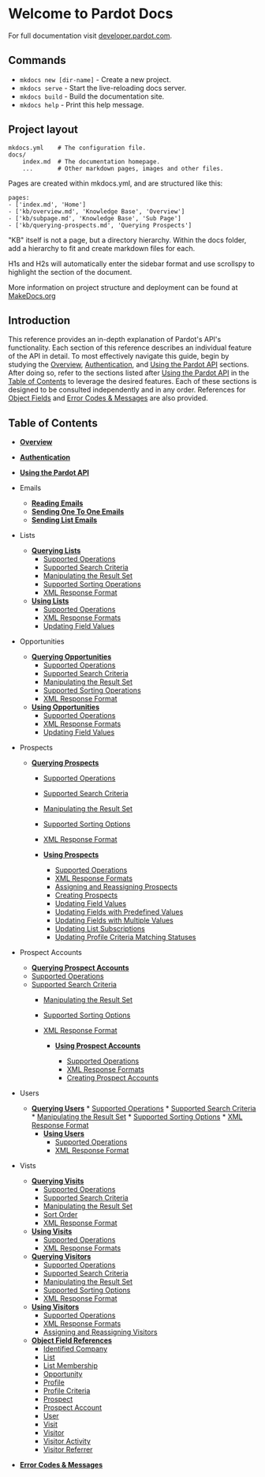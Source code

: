 # Welcome to Pardot Docs

For full documentation visit [developer.pardot.com](/kb/api-version-3/http://developer.pardot.com).

## Commands

* `mkdocs new [dir-name]` - Create a new project.
* `mkdocs serve` - Start the live-reloading docs server.
* `mkdocs build` - Build the documentation site.
* `mkdocs help` - Print this help message.

## Project layout

    mkdocs.yml    # The configuration file.
    docs/
        index.md  # The documentation homepage.
        ...       # Other markdown pages, images and other files.


Pages are created within mkdocs.yml, and are structured like this:

	pages:
	- ['index.md', 'Home']
	- ['kb/overview.md', 'Knowledge Base', 'Overview']
	- ['kb/subpage.md', 'Knowledge Base', 'Sub Page']
	- ['kb/querying-prospects.md', 'Querying Prospects']

"KB" itself is not a page, but a directory hierarchy. Within the docs folder, add a hierarchy to fit and create markdown files for each.

H1s and H2s will automatically enter the sidebar format and use scrollspy to highlight the section of the document.

More information on project structure and deployment can be found at [MakeDocs.org](/kb/api-version-3/http://www.mkdocs.org/)


## [](/kb/api-version-3/#introduction-a-name-intro-id-intro-a-)Introduction

This reference provides an in-depth explanation of Pardot's
API's functionality. Each section of this reference describes an
individual feature of the API in detail. To most effectively
navigate this guide, begin by studying the [Overview](/kb/api-version-3/overview), [Authentication](/kb/api-version-3/authentication), and [Using the Pardot API](/kb/api-version-3/using-the-pardot-api) sections. After
doing so, refer to the sections listed after [Using the Pardot API](/kb/api-version-3/using-the-pardot-api) in the [Table of Contents](/kb/api-version-3/#contents) to leverage the desired features.
Each of these sections is designed to be consulted independently
and in any order. References for [Object Fields](/kb/api-version-3/object-field-references) and [Error Codes &amp; Messages](/kb/api-version-3/error-codes-and-messages) are also
provided.

## [](/kb/api-version-3/#table-of-contents-)Table of Contents

*   **[Overview](/kb/api-version-3/overview)**
*   **[Authentication](/kb/api-version-3/authentication)**
*   **[Using the Pardot API](/kb/api-version-3/using-the-pardot-api)**
* Emails
    *   **[Reading Emails](/kb/api-version-3/reading-emails)**
    *   **[Sending One To One Emails](/kb/api-version-3/#api-version-3-sending-one-to-one-emails)**
    *   **[Sending List Emails](/kb/api-version-3/#api-version-3-sending-list-emails)**
* Lists
    *   **[Querying Lists](/kb/api-version-3/querying-lists)**
        *   [Supported Operations](/kb/api-version-3/querying-lists#supported-operations)
        *   [Supported Search Criteria](/kb/api-version-3/querying-lists#supported-search-criteria)
        *   [Manipulating the Result Set](/kb/api-version-3/querying-lists#manipulating-the-result-set)
        *   [Supported Sorting Operations](/kb/api-version-3/querying-lists#supported-sorting-options)
        *   [XML Response Format](/kb/api-version-3/querying-lists#xml-response-format)
    *   **[Using Lists](/kb/api-version-3/using-lists)**
         *   [Supported Operations](/kb/api-version-3/using-lists#supported-operations)
         *   [XML Response Formats](/kb/api-version-3/using-lists#xml-response-formats)
         *   [Updating Field Values](/kb/api-version-3/using-lists#updating-field-values)
*   Opportunities
    *   **[Querying Opportunities](/kb/api-version-3/querying-opportunities)**
        *   [Supported Operations](/kb/api-version-3/querying-opportunities#supported-operations)
        *   [Supported Search Criteria](/kb/api-version-3/querying-opportunities#supported-search-criteria)
        *   [Manipulating the Result Set](/kb/api-version-3/querying-opportunities#manipulating-the-result-set)
        *   [Supported Sorting Operations](/kb/api-version-3/querying-opportunities#supported-sorting-options)
        *   [XML Response Format](/kb/api-version-3/querying-opportunities#xml-response-format)
    *   **[Using Opportunities](/kb/api-version-3/using-opportunities)**
        *   [Supported Operations](/kb/api-version-3/using-opportunities#supported-operations)
        *   [XML Response Formats](/kb/api-version-3/using-opportunities#xml-response-formats)
        *   [Updating Field Values](/kb/api-version-3/using-opportunities#updating-field-values)
*   Prospects
    *   **[Querying Prospects](/kb/api-version-3/querying-prospects)**
        *   [Supported Operations](/kb/api-version-3/querying-prospects#supported-operations)
        *   [Supported Search Criteria](/kb/api-version-3/querying-prospects#supported-search-criteria)
        *   [Manipulating the Result Set](/kb/api-version-3/querying-prospects#manipulating-the-result-set)
        *   [Supported Sorting Options](/kb/api-version-3/querying-prospects#supported-sorting-options)
        *   [XML Response Format](/kb/api-version-3/querying-prospects#xml-response-format)

        *   **[Using Prospects](/kb/api-version-3/using-prospects)**
            *   [Supported Operations](/kb/api-version-3/using-prospects#supported-operations)
            *   [XML Response Formats](/kb/api-version-3/using-prospects#xml-response-formats)
            *   [Assigning and Reassigning Prospects](/kb/api-version-3/using-prospects#assigning-and-reassigning-prospects)
            *   [Creating Prospects](/kb/api-version-3/using-prospects#creating-prospects)
            *   [Updating Field Values](/kb/api-version-3/using-prospects#updating-field-values)
            *   [Updating Fields with Predefined Values](/kb/api-version-3/using-prospects#updating-fields-with-predefined-values)
            *   [Updating Fields with Multiple Values](/kb/api-version-3/using-prospects#updating-fields-with-multiple-values)
            *   [Updating List Subscriptions](/kb/api-version-3/using-prospects#updating-list-memberships)
            *   [Updating Profile Criteria Matching Statuses](/kb/api-version-3/using-prospects#updating-profile-criteria-matching-statuses)
*   Prospect Accounts
    *   **[Querying Prospect Accounts](/kb/api-version-3/querying-prospect-accounts)**
    *   [Supported Operations](/kb/api-version-3/querying-prospect-accounts#supported-operations)
    *   [Supported Search Criteria](/kb/api-version-3/querying-prospect-accounts#supported-search-criteria)
        *   [Manipulating the Result Set](/kb/api-version-3/querying-prospect-accounts#manipulating-the-result-set)
        *   [Supported Sorting Options](/kb/api-version-3/querying-prospect-accounts#supported-sorting-options)
        *   [XML Response Format](/kb/api-version-3/querying-prospect-accounts#xml-response-format)

            *   **[Using Prospect Accounts](/kb/api-version-3/using-prospect-accounts)**

                *   [Supported Operations](/kb/api-version-3/using-prospect-accounts#supported-operations)
                *   [XML Response Formats](/kb/api-version-3/using-prospect-accounts#xml-response-formats)
                *   [Creating Prospect Accounts](/kb/api-version-3/using-prospect-accounts#creating-prospect-accounts)
*   Users
     *   **[Querying Users](/kb/api-version-3/querying-users)**
        *   [Supported Operations](/kb/api-version-3/querying-users#supported-operations)
        *   [Supported Search Criteria](/kb/api-version-3/querying-users#supported-search-criteria)
        *   [Manipulating the Result Set](/kb/api-version-3/querying-users#manipulating-the-result-set)
        *   [Supported Sorting Options](/kb/api-version-3/querying-users#supported-sorting-options)
        *   [XML Response Format](/kb/api-version-3/querying-users#xml-response-format)
            *   **[Using Users](/kb/api-version-3/using-users)**
                *   [Supported Operations](/kb/api-version-3/using-users#supported-operations)
                *   [XML Response Format](/kb/api-version-3/using-users#xml-response-format)
*   Vists
    *   **[Querying Visits](/kb/api-version-3/querying-visits)**
        *   [Supported Operations](/kb/api-version-3/querying-visits#sort-order)
        *   [Supported Search Criteria](/kb/api-version-3/querying-visits#supported-search-criteria)
        *   [Manipulating the Result Set](/kb/api-version-3/querying-visits#manipulating-the-result-set)
        *   [Sort Order](/kb/api-version-3/querying-visits#sort-order)
        *   [XML Response Format](/kb/api-version-3/querying-visits#xml-response-format)
    *   **[Using Visits](/kb/api-version-3/using-visits)**
        *   [Supported Operations](/kb/api-version-3/using-visits#supported-operations)
        *   [XML Response Formats](/kb/api-version-3/using-visits#xml-response-formats)
    *   **[Querying Visitors](/kb/api-version-3/querying-visitors)**
        *   [Supported Operations](/kb/api-version-3/querying-visitors#supported-operations)
        *   [Supported Search Criteria](/kb/api-version-3/querying-visitors#supported-search-criteria)
        *   [Manipulating the Result Set](/kb/api-version-3/querying-visitors#manipulating-the-result-set)
        *   [Supported Sorting Options](/kb/api-version-3/querying-visitors#supported-sorting-options)
        *   [XML Response Format](/kb/api-version-3/querying-visitors#xml-response-format)
    *   **[Using Visitors](/kb/api-version-3/using-visitors)**
        *   [Supported Operations](/kb/api-version-3/using-visitors#supported-operations)
        *   [XML Response Formats](/kb/api-version-3/using-visitors#xml-response-formats)
        *   [Assigning and Reassigning Visitors](/kb/api-version-3/using-visitors#assigning-and-reassigning-visitors)
    *   **[Object Field References](/kb/api-version-3/object-field-references)**
        *   [Identified Company](/kb/api-version-3/object-field-references#identified-company)
        *   [List](/kb/api-version-3/object-field-references#list)
        *   [List Membership](/kb/api-version-3/object-field-references#list-membership)
        *   [Opportunity](/kb/api-version-3/object-field-references#opportunity)
        *   [Profile](/kb/api-version-3/object-field-references#profile)
        *   [Profile Criteria](/kb/api-version-3/object-field-references#profile-criteria)
        *   [Prospect](/kb/api-version-3/object-field-references#prospect)
        *   [Prospect Account](/kb/api-version-3/object-field-references#prospectAccount)
        *   [User](/kb/api-version-3/object-field-references#user)
        *   [Visit](/kb/api-version-3/object-field-references#visit)
        *   [Visitor](/kb/api-version-3/object-field-references#visitor)
        *   [Visitor Activity](/kb/api-version-3/object-field-references#visitor-activity)
        *   [Visitor Referrer](/kb/api-version-3/object-field-references#visitor-referrer)

*   **[Error Codes &amp; Messages](/kb/api-version-3/error-codes-and-messages)**
